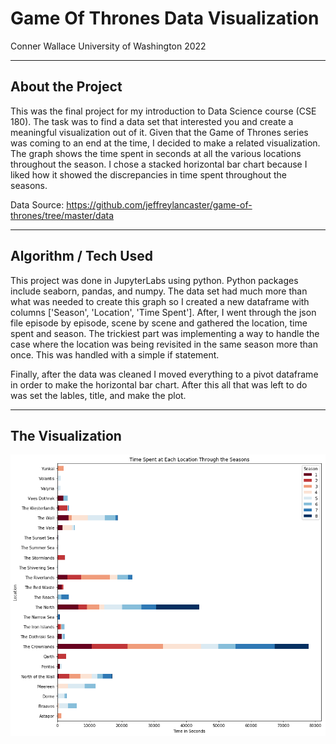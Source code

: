 # Game Of Thrones Data Visualization
Conner Wallace
University of Washington 2022
_________________________________________________
## About the Project
This was the final project for my introduction to Data Science course (CSE 180). The task was to find a data set that interested you and create a meaningful visualization out of it. Given that the Game of Thrones series was coming to an end at the time, I decided to make a related visualization. The graph shows the time spent in seconds at all the various locations throughout the season. I chose a stacked horizontal bar chart because I liked how it showed the discrepancies in time spent throughout the seasons. 

Data Source: https://github.com/jeffreylancaster/game-of-thrones/tree/master/data
_________________________________________________
## Algorithm / Tech Used
This project was done in JupyterLabs using python. Python packages include seaborn, pandas, and numpy. 
The data set had much more than what was needed to create this graph so I created a new dataframe with columns ['Season', 'Location', 'Time Spent']. After, I went through the json file episode by episode, scene by scene and gathered the location, time spent and season. The trickiest part was implementing a way to handle the case where the location was being revisited in the same season more than once. This was handled with a simple if statement. 

Finally, after the data was cleaned I moved everything to a pivot dataframe in order to make the horizontal bar chart. After this all that was left to do was set the lables, title, and make the plot.
_________________________________________________
## The Visualization
![graph](screenshot.png)

